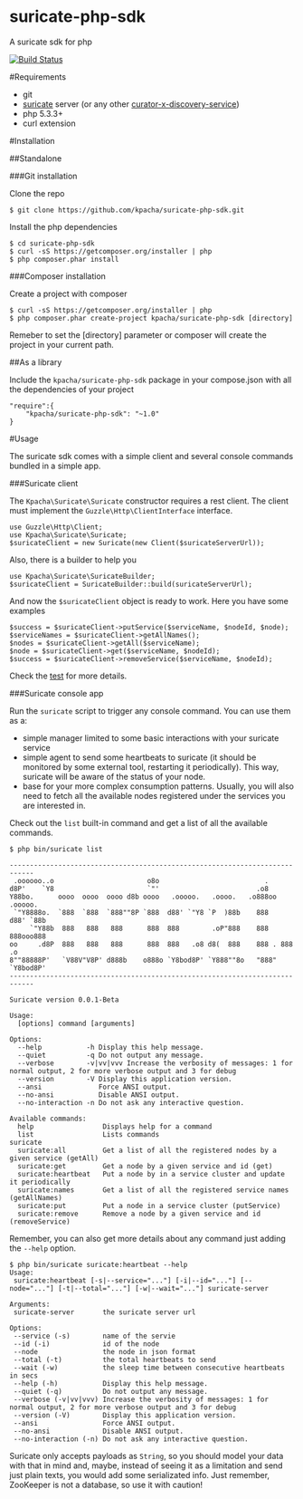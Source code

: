 suricate-php-sdk
================

A suricate sdk for php

[![Build Status](https://travis-ci.org/kpacha/suricate-php-sdk.png?branch=master)](https://travis-ci.org/kpacha/suricate-php-sdk)

#Requirements

* git
* [suricate](https://github.com/kpacha/suricate) server (or any other [curator-x-discovery-service](http://curator.apache.org/curator-x-discovery-server/index.html))
* php 5.3.3+
* curl extension

#Installation

##Standalone

###Git installation

Clone the repo

    $ git clone https://github.com/kpacha/suricate-php-sdk.git

Install the php dependencies

    $ cd suricate-php-sdk
    $ curl -sS https://getcomposer.org/installer | php
    $ php composer.phar install

###Composer installation

Create a project with composer

    $ curl -sS https://getcomposer.org/installer | php
    $ php composer.phar create-project kpacha/suricate-php-sdk [directory]

Remeber to set the [directory] parameter or composer will create the project in your current path.

##As a library

Include the `kpacha/suricate-php-sdk` package in your compose.json with all the dependencies of your project

    "require":{
        "kpacha/suricate-php-sdk": "~1.0"
    }

#Usage

The suricate sdk comes with a simple client and several console commands bundled in a simple app.

###Suricate client

The `Kpacha\Suricate\Suricate` constructor requires a rest client. The client must implement the `Guzzle\Http\ClientInterface` interface. 

    use Guzzle\Http\Client;
    use Kpacha\Suricate\Suricate;
    $suricateClient = new Suricate(new Client($suricateServerUrl));

Also, there is a builder to help you

    use Kpacha\Suricate\SuricateBuilder;
    $suricateClient = SuricateBuilder::build(suricateServerUrl);

And now the `$suricateClient` object is ready to work. Here you have some examples

    $success = $suricateClient->putService($serviceName, $nodeId, $node);
    $serviceNames = $suricateClient->getAllNames();
    $nodes = $suricateClient->getAll($serviceName);
    $node = $suricateClient->get($serviceName, $nodeId);
    $success = $suricateClient->removeService($serviceName, $nodeId);

Check the [test](tests/SuricateTest.php) for more details.

###Suricate console app

Run the `suricate` script to trigger any console command. You can use them as a:

* simple manager limited to some basic interactions with your suricate service
* simple agent to send some heartbeats to suricate (it should be monitored by some external tool, restarting it periodically). This way, suricate will be aware of the status of your node.
* base for your more complex consumption patterns. Usually, you will also need to fetch all the available nodes registered under the services you are interested in.

Check out the `list` built-in command and get a list of all the available commands.

    $ php bin/suricate list
    
    ----------------------------------------------------------------------------
     .oooooo..o                       o8o                          .             
    d8P'    `Y8                       `"'                        .o8             
    Y88bo.      oooo  oooo  oooo d8b oooo   .ooooo.   .oooo.   .o888oo  .ooooo.  
     `"Y8888o.  `888  `888  `888""8P `888  d88' `"Y8 `P  )88b    888   d88' `88b 
         `"Y88b  888   888   888      888  888        .oP"888    888   888ooo888 
    oo     .d8P  888   888   888      888  888   .o8 d8(  888    888 . 888    .o 
    8""88888P'   `V88V"V8P' d888b    o888o `Y8bod8P' `Y888""8o   "888" `Y8bod8P' 
    ----------------------------------------------------------------------------

    Suricate version 0.0.1-Beta

    Usage:
      [options] command [arguments]

    Options:
      --help           -h Display this help message.
      --quiet          -q Do not output any message.
      --verbose        -v|vv|vvv Increase the verbosity of messages: 1 for normal output, 2 for more verbose output and 3 for debug
      --version        -V Display this application version.
      --ansi              Force ANSI output.
      --no-ansi           Disable ANSI output.
      --no-interaction -n Do not ask any interactive question.

    Available commands:
      help                 Displays help for a command
      list                 Lists commands
    suricate
      suricate:all         Get a list of all the registered nodes by a given service (getAll)
      suricate:get         Get a node by a given service and id (get)
      suricate:heartbeat   Put a node by in a service cluster and update it periodically
      suricate:names       Get a list of all the registered service names (getAllNames)
      suricate:put         Put a node in a service cluster (putService)
      suricate:remove      Remove a node by a given service and id (removeService)

Remember, you can also get more details about any command just adding the `--help` option.

    $ php bin/suricate suricate:heartbeat --help
    Usage:
     suricate:heartbeat [-s|--service="..."] [-i|--id="..."] [--node="..."] [-t|--total="..."] [-w|--wait="..."] suricate-server

    Arguments:
     suricate-server       the suricate server url

    Options:
     --service (-s)        name of the servie
     --id (-i)             id of the node
     --node                the node in json format
     --total (-t)          the total heartbeats to send
     --wait (-w)           the sleep time between consecutive heartbeats in secs
     --help (-h)           Display this help message.
     --quiet (-q)          Do not output any message.
     --verbose (-v|vv|vvv) Increase the verbosity of messages: 1 for normal output, 2 for more verbose output and 3 for debug
     --version (-V)        Display this application version.
     --ansi                Force ANSI output.
     --no-ansi             Disable ANSI output.
     --no-interaction (-n) Do not ask any interactive question.

Suricate only accepts payloads as `String`, so you should model your data with that in mind and, maybe, instead of seeing it as a limitation and send just plain texts, you would add some serializated info. Just remember, ZooKeeper is not a database, so use it with caution!